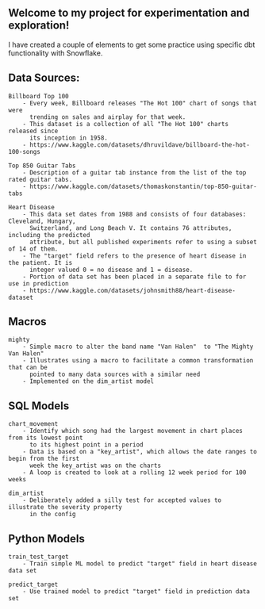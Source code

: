 ## Welcome to my project for experimentation and exploration!

I have created a couple of elements to get some practice using specific dbt functionality with Snowflake.

## Data Sources:
    Billboard Top 100 
        - Every week, Billboard releases "The Hot 100" chart of songs that were 
          trending on sales and airplay for that week. 
        - This dataset is a collection of all "The Hot 100" charts released since 
          its inception in 1958.
        - https://www.kaggle.com/datasets/dhruvildave/billboard-the-hot-100-songs

    Top 850 Guitar Tabs 
        - Description of a guitar tab instance from the list of the top rated guitar tabs.
        - https://www.kaggle.com/datasets/thomaskonstantin/top-850-guitar-tabs

    Heart Disease
        - This data set dates from 1988 and consists of four databases: Cleveland, Hungary, 
          Switzerland, and Long Beach V. It contains 76 attributes, including the predicted 
          attribute, but all published experiments refer to using a subset of 14 of them. 
        - The "target" field refers to the presence of heart disease in the patient. It is 
          integer valued 0 = no disease and 1 = disease.        
        - Portion of data set has been placed in a separate file to for use in prediction
        - https://www.kaggle.com/datasets/johnsmith88/heart-disease-dataset


## Macros
    mighty    
        - Simple macro to alter the band name "Van Halen"  to "The Mighty Van Halen" 
        - Illustrates using a macro to facilitate a common transformation that can be 
          pointed to many data sources with a similar need
        - Implemented on the dim_artist model

## SQL Models
    chart_movement
        - Identify which song had the largest movement in chart places from its lowest point 
          to its highest point in a period
        - Data is based on a "key_artist", which allows the date ranges to begin from the first 
          week the key_artist was on the charts
        - A loop is created to look at a rolling 12 week period for 100 weeks

    dim_artist
        - Deliberately added a silly test for accepted values to illustrate the severity property 
          in the config

## Python Models    
    train_test_target
        - Train simple ML model to predict "target" field in heart disease data set

    predict_target
        - Use trained model to predict "target" field in prediction data set
